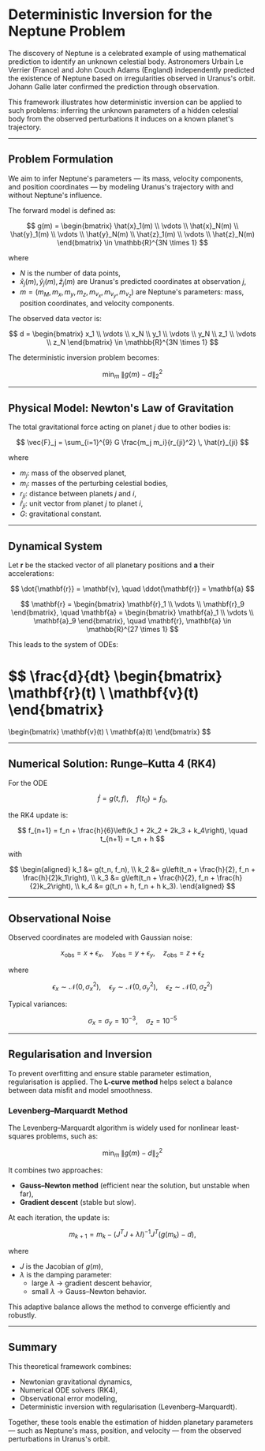 # Deterministic Inversion for the Neptune Problem

The discovery of Neptune is a celebrated example of using mathematical prediction to identify an unknown celestial body. Astronomers Urbain Le Verrier (France) and John Couch Adams (England) independently predicted the existence of Neptune based on irregularities observed in Uranus's orbit. Johann Galle later confirmed the prediction through observation.  

This framework illustrates how deterministic inversion can be applied to such problems: inferring the unknown parameters of a hidden celestial body from the observed perturbations it induces on a known planet's trajectory.  

---

## Problem Formulation

We aim to infer Neptune's parameters — its mass, velocity components, and position coordinates — by modeling Uranus's trajectory with and without Neptune's influence.  

The forward model is defined as:

$$
g(m) =
\begin{bmatrix}
\hat{x}_1(m) \\
\vdots \\
\hat{x}_N(m) \\
\hat{y}_1(m) \\
\vdots \\
\hat{y}_N(m) \\
\hat{z}_1(m) \\
\vdots \\
\hat{z}_N(m)
\end{bmatrix}
\in \mathbb{R}^{3N \times 1}
$$

where  
- $N$ is the number of data points,  
- $\hat{x}_j(m), \hat{y}_j(m), \hat{z}_j(m)$ are Uranus's predicted coordinates at observation $j$,  
- $m = (m_M, m_x, m_y, m_z, m_{v_x}, m_{v_y}, m_{v_z})$ are Neptune's parameters: mass, position coordinates, and velocity components.  

The observed data vector is:

$$
d =
\begin{bmatrix}
x_1 \\
\vdots \\
x_N \\
y_1 \\
\vdots \\
y_N \\
z_1 \\
\vdots \\
z_N
\end{bmatrix}
\in \mathbb{R}^{3N \times 1}
$$

The deterministic inversion problem becomes:

$$
\min_m \; \| g(m) - d \|_2^2
$$

---

## Physical Model: Newton's Law of Gravitation

The total gravitational force acting on planet $j$ due to other bodies is:

$$
\vec{F}_j = \sum_{i=1}^{9} G \frac{m_j m_i}{r_{ji}^2} \, \hat{r}_{ji}
$$

where  
- $m_j$: mass of the observed planet,  
- $m_i$: masses of the perturbing celestial bodies,  
- $r_{ji}$: distance between planets $j$ and $i$,  
- $\hat{r}_{ji}$: unit vector from planet $j$ to planet $i$,  
- $G$: gravitational constant.  

---

## Dynamical System

Let $\mathbf{r}$ be the stacked vector of all planetary positions and $\mathbf{a}$ their accelerations:

$$
\dot{\mathbf{r}} = \mathbf{v}, \quad \ddot{\mathbf{r}} = \mathbf{a}
$$

$$
\mathbf{r} =
\begin{bmatrix}
\mathbf{r}_1 \\
\vdots \\
\mathbf{r}_9
\end{bmatrix}, \quad
\mathbf{a} =
\begin{bmatrix}
\mathbf{a}_1 \\
\vdots \\
\mathbf{a}_9
\end{bmatrix}, \quad
\mathbf{r}, \mathbf{a} \in \mathbb{R}^{27 \times 1}
$$

This leads to the system of ODEs:

$$
\frac{d}{dt}
\begin{bmatrix}
\mathbf{r}(t) \\
\mathbf{v}(t)
\end{bmatrix}
=
\begin{bmatrix}
\mathbf{v}(t) \\
\mathbf{a}(t)
\end{bmatrix}
$$

---

## Numerical Solution: Runge–Kutta 4 (RK4)

For the ODE

$$
\dot{f} = g(t, f), \quad f(t_0) = f_0,
$$

the RK4 update is:

$$
f_{n+1} = f_n + \frac{h}{6}\left(k_1 + 2k_2 + 2k_3 + k_4\right), \quad
t_{n+1} = t_n + h
$$

with

$$
\begin{aligned}
k_1 &= g(t_n, f_n), \\
k_2 &= g\left(t_n + \frac{h}{2}, f_n + \frac{h}{2}k_1\right), \\
k_3 &= g\left(t_n + \frac{h}{2}, f_n + \frac{h}{2}k_2\right), \\
k_4 &= g(t_n + h, f_n + h k_3).
\end{aligned}
$$

---

## Observational Noise

Observed coordinates are modeled with Gaussian noise:

$$
x_{\text{obs}} = x + \epsilon_x, \quad
y_{\text{obs}} = y + \epsilon_y, \quad
z_{\text{obs}} = z + \epsilon_z
$$

where

$$
\epsilon_x \sim \mathcal{N}(0, \sigma_x^2), \quad
\epsilon_y \sim \mathcal{N}(0, \sigma_y^2), \quad
\epsilon_z \sim \mathcal{N}(0, \sigma_z^2)
$$

Typical variances:

$$
\sigma_x = \sigma_y = 10^{-3}, \quad \sigma_z = 10^{-5}
$$

---

## Regularisation and Inversion

To prevent overfitting and ensure stable parameter estimation, regularisation is applied. The **L-curve method** helps select a balance between data misfit and model smoothness.  

### Levenberg–Marquardt Method

The Levenberg–Marquardt algorithm is widely used for nonlinear least-squares problems, such as:

$$
\min_m \; \| g(m) - d \|_2^2
$$

It combines two approaches:  
- **Gauss–Newton method** (efficient near the solution, but unstable when far),  
- **Gradient descent** (stable but slow).  

At each iteration, the update is:

$$
m_{k+1} = m_k - (J^T J + \lambda I)^{-1} J^T (g(m_k) - d),
$$

where  
- $J$ is the Jacobian of $g(m)$,  
- $\lambda$ is the damping parameter:  
  - large $\lambda$ → gradient descent behavior,  
  - small $\lambda$ → Gauss–Newton behavior.  

This adaptive balance allows the method to converge efficiently and robustly.  

---

## Summary

This theoretical framework combines:  
- Newtonian gravitational dynamics,  
- Numerical ODE solvers (RK4),  
- Observational error modeling,  
- Deterministic inversion with regularisation (Levenberg–Marquardt).  

Together, these tools enable the estimation of hidden planetary parameters — such as Neptune's mass, position, and velocity — from the observed perturbations in Uranus's orbit.